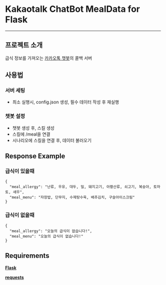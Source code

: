 # Kakaotalk ChatBot MealData for Flask

----
## 프로젝트 소개
급식 정보를 가져오는 [카카오톡 챗봇](https://business.kakao.com/info/chatbot/)의 콜백 서버
## 사용법
### 서버 세팅
- 최소 실행시, config.json 생성, 필수 데이터 작성 후 재실행
### 챗봇 설정
- 챗봇 생성 후, 스킬 생성
- 스킬에 /meal을 연결
- 시나리오에 스킬을 연결 후, 데이터 불러오기

## Response Example
### 급식이 있을때
```
{
  "meal_allergy": "난류, 우유, 대두, 밀, 돼지고기, 아황산류, 쇠고기, 복숭아, 토마토, 새우",
  "meal_menu": "자장밥, 단무지, 수제탕수육, 배추김치, 구슬아이스크림"
}
```
### 급식이 없을때
```
{
  "meal_allergy": "오늘의 급식이 없습니다!",
  "meal_menu": "오늘의 급식이 없습니다!"
}
```
## Requirements
**[Flask](https://pypi.org/project/Flask/)**

**[requests](https://pypi.org/project/requests/)**
